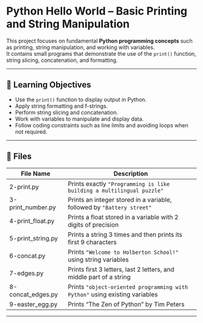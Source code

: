 # Python Hello World – Basic Printing and String Manipulation

This project focuses on fundamental **Python programming concepts** such as printing, string manipulation, and working with variables.  
It contains small programs that demonstrate the use of the `print()` function, string slicing, concatenation, and formatting.

---

## 📌 Learning Objectives
- Use the `print()` function to display output in Python.  
- Apply string formatting and f-strings.  
- Perform string slicing and concatenation.  
- Work with variables to manipulate and display data.  
- Follow coding constraints such as line limits and avoiding loops when not required.  

---

## 📁 Files

| File Name                | Description                                                                 |
|---------------------------|-----------------------------------------------------------------------------|
| 2-print.py                | Prints exactly `"Programming is like building a multilingual puzzle"`       |
| 3-print_number.py         | Prints an integer stored in a variable, followed by `"Battery street"`       |
| 4-print_float.py          | Prints a float stored in a variable with 2 digits of precision             |
| 5-print_string.py         | Prints a string 3 times and then prints its first 9 characters              |
| 6-concat.py               | Prints `"Welcome to Holberton School!"` using string variables              |
| 7-edges.py                | Prints first 3 letters, last 2 letters, and middle part of a string        |
| 8-concat_edges.py         | Prints `"object-oriented programming with Python"` using existing variables |
| 9-easter_egg.py           | Prints “The Zen of Python” by Tim Peters                                    |

---
